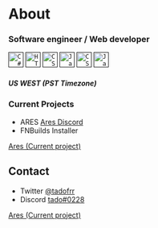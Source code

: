 # About

### Software engineer / Web developer
 <code><a href=""><img height="30" style="max-width:100%;" src="https://cdn.jsdelivr.net/gh/devicons/devicon/icons/csharp/csharp-original.svg" alt="C#"></a></code>
 <code><a href=""><img height="30" style="max-width:100%;" src="https://cdn.jsdelivr.net/gh/devicons/devicon/icons/html5/html5-original.svg" alt="HTML"></a></code>
 <code><a href=""><img height="30" style="max-width:100%;" src="https://cdn.jsdelivr.net/gh/devicons/devicon/icons/css3/css3-original.svg" alt="CSS"></a></code>
 <code><a href=""><img height="30" style="max-width:100%;" src="https://cdn.jsdelivr.net/gh/devicons/devicon/icons/javascript/javascript-original.svg" alt="JavaScript"></a></code>
 <code><a href=""><img height="30" style="max-width:100%;" src="https://cdn.jsdelivr.net/gh/devicons/devicon/icons/cplusplus/cplusplus-original.svg" alt="CSS"></a></code>
 <code><a href=""><img height="30" style="max-width:100%;" src="https://cdn.jsdelivr.net/gh/devicons/devicon/icons/java/java-original.svg" alt="Java"></a></code>
##### US WEST (PST Timezone)

### Current Projects

- ARES [Ares Discord](http://discord.com/invites/aresfn/)
- FNBuilds Installer

[Ares (Current project)](http://discord.com/invite/aresfn/)

## Contact

- Twitter [@tadofrr](http://https://twitter.com/tadofrr/)
- Discord [tado#0228](http://discord.com/)

[Ares (Current project)](http://discord.com/invite/aresfn/)




